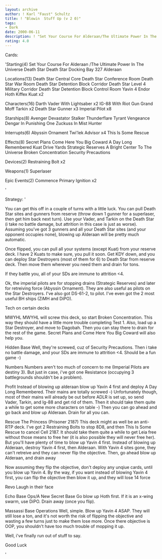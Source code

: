 ```yaml
---
layout: archive
author: ! Karl "Faust" Schultz
title: ! "Blowin  Stuff Up (v 2 0)"
tags:
- Dark
date: 2000-06-11
description: ! "Set Your Course For Alderaan/The Ultimate Power In The Universe"
rating: 4.0
---
```

Cards: 

'Starting(4)
Set Your Course For Alderaan /The Ultimate Power In The Universe
Death Star
Death Star Docking Bay 327
Alderaan

Locations(13)
Death Star Central Core
Death Star Conference Room
Death Star War Room
Death Star Detention Block Corridor
Death Star Level 4 Military Corridor
Death Star Detention Block Control Room
Yavin 4
Endor
Hoth
Kiffex
Kuat x2

Characters(16)
Darth Vader With Lightsaber x2
IG-88 With Riot Gun
Grand Moff Tarkin x2
Death Star Gunner x3
Imperial Pilot x8

Starships(8)
Avenger
Devastator
Stalker
Thunderflare
Tyrant
Vengeance
Dengar In Punishing One
Zuckuss In Mist Hunter

Interrupts(6)
Abyssin Ornament
Twi'lek Advisor x4
This Is Some Rescue

Effects(8)
Secret Plans
Come Here You Big Coward
A Day Long Remembered
Kuat Drive Yards
Strategic Reserves
A Bright Center To The Universe
Broken Concentration
Security Precautions

Devices(2)
Restraining Bolt x2

Weapons(1)
Superlaser

Epic Events(2)
Commence Primary Ignition x2

'

Strategy: '

You can get this off in a couple of turns with a little luck. You can pull Death Star sites and gunners from reserve (throw down 1 gunner for a superlaser, then get him back next turn). Use your Vader, and Tarkin on the Death Star (i take no battle damage, but attrition in this case is just as worse). Assuming you've got 3 gunners and all your Death Star sites (and your opponent occupies none), blowing up Alderaan will be pretty much automatic.

Once flipped, you can pull all your systems (except Kuat) from your reserve deck. I have 2 Kuats to make sure, you pull it soon. Get KDY down, and you can deploy Star Destroyers (most of them for 6) to Death Star from reserve deck. Then move them wherever you need them and drain for tons.

If they battle you, all of your SDs are immune to attrition <4.

Ok, the imperial pilots are for stopping drains (Strategic Reserves) and later for retreiving force (Abyssin Ornament). They are also useful as pilots on the Star Destroyers. I've also got DS-61-2, to pilot. I've even got the 2 most useful BH ships (ZiMH and DiPO).

Tech on certain decks

MWYHL
MWYHL will screw this deck, so start Broken Concentration. This way they should have a little more trouble completing Test 1. Also, load up a Star Destroyer, and move to Dagobah. Then you can stay there to drain for the rest of the game. Secret Plans and Come Here You Big Coward will also help you.

Hidden Base
Well, they're screwed, cuz of Security Precautions. Then i take no battle damage, and your SDs are immune to attrition <4. Should be a fun game -)

Numbers
Numbers aren't too much of concern to me (Imperial Pilots are destiny 3). But just in case, i've got one Resistance (occupying 3 battlegrounds shouldn't be a problem).

Profit
Instead of blowing up alderaan blow up Yavin 4 first and deploy A Day Long Remembered. Their mains are totally screwed -) Unfortunately though, most of their mains will already be out before ADLR is set up, so send Vader, Tarkin, and Ig-88 and get rid of them. Then it should take them quite a while to get some more characters on table -) Then you can go ahead and go back and blow up Alderaan. Drain for all you can.

Rescue The Princess (Prisoner 2187)
This deck might as well be an anti-RTP deck. I've got 2 Restraining Bolts to stop 8D8, and then This Is Some Rescue to cancel Cell 2187. It should take them quite a while to get Leia free without those means to free her (it is also possible they will never free her). But you'll have plenty of time to blow up Yavin 4 first. Instead of blowing up Alderaan, destroy Yavin 4 first, then Alderaan. With Yavin 4 sites gone, they can't retreive and they can never flip the objective. Then, go ahead blow up Alderaan, and drain away

Now assuming they flip the objective, don't deploy any unqiue cards, until you blow up Yavin 4. By the way, if you want instead of blowing Yavin 4 first, you can flip the objective then blow it up, and they will lose 14 force

Revo
Laugh in their face

Echo Base Ops/A New Secret Base
Go blow up Hoth first. If it is an x-wing swarm, use DiPO. Drain away (once you flip).

Massassi Base Operations
Well, simple. Blow up Yavin 4 ASAP. They will still lose a ton, and it's not worth the risk of flipping the objective and wasting a few turns just to make them lose more. Once there objective is OOP, you shouldn't have too much trouble of mopping it up.

Well, i've finally run out of stuff to say.

Good Luck


'